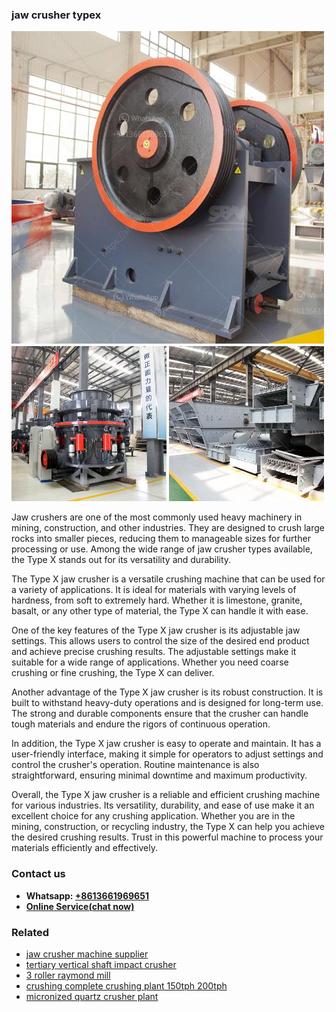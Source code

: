 <h3>jaw crusher typex</h3><img src='1702950112.jpg' alt=''><p>Jaw crushers are one of the most commonly used heavy machinery in mining, construction, and other industries. They are designed to crush large rocks into smaller pieces, reducing them to manageable sizes for further processing or use. Among the wide range of jaw crusher types available, the Type X stands out for its versatility and durability.</p><p>The Type X jaw crusher is a versatile crushing machine that can be used for a variety of applications. It is ideal for materials with varying levels of hardness, from soft to extremely hard. Whether it is limestone, granite, basalt, or any other type of material, the Type X can handle it with ease.</p><p>One of the key features of the Type X jaw crusher is its adjustable jaw settings. This allows users to control the size of the desired end product and achieve precise crushing results. The adjustable settings make it suitable for a wide range of applications. Whether you need coarse crushing or fine crushing, the Type X can deliver.</p><p>Another advantage of the Type X jaw crusher is its robust construction. It is built to withstand heavy-duty operations and is designed for long-term use. The strong and durable components ensure that the crusher can handle tough materials and endure the rigors of continuous operation.</p><p>In addition, the Type X jaw crusher is easy to operate and maintain. It has a user-friendly interface, making it simple for operators to adjust settings and control the crusher's operation. Routine maintenance is also straightforward, ensuring minimal downtime and maximum productivity.</p><p>Overall, the Type X jaw crusher is a reliable and efficient crushing machine for various industries. Its versatility, durability, and ease of use make it an excellent choice for any crushing application. Whether you are in the mining, construction, or recycling industry, the Type X can help you achieve the desired crushing results. Trust in this powerful machine to process your materials efficiently and effectively.</p><h3>Contact us</h3><ul><li><strong>Whatsapp:&nbsp;<a href="https://wa.me/8613661969651">+8613661969651</a></strong></li><li><a href="https://swt.shibang-china.com/?git&amp;zhl&amp;jaw crusher typex"><strong>Online Service(chat now)</strong></a></li></ul><h3>Related</h3><ul><li><a href='jaw crusher machine supplier.md'>jaw crusher machine supplier</a></li><li><a href='tertiary vertical shaft impact crusher.md'>tertiary vertical shaft impact crusher</a></li><li><a href='3 roller raymond mill.md'>3 roller raymond mill</a></li><li><a href='crushing complete crushing plant 150tph 200tph.md'>crushing complete crushing plant 150tph 200tph</a></li><li><a href='micronized quartz crusher plant.md'>micronized quartz crusher plant</a></li></ul>